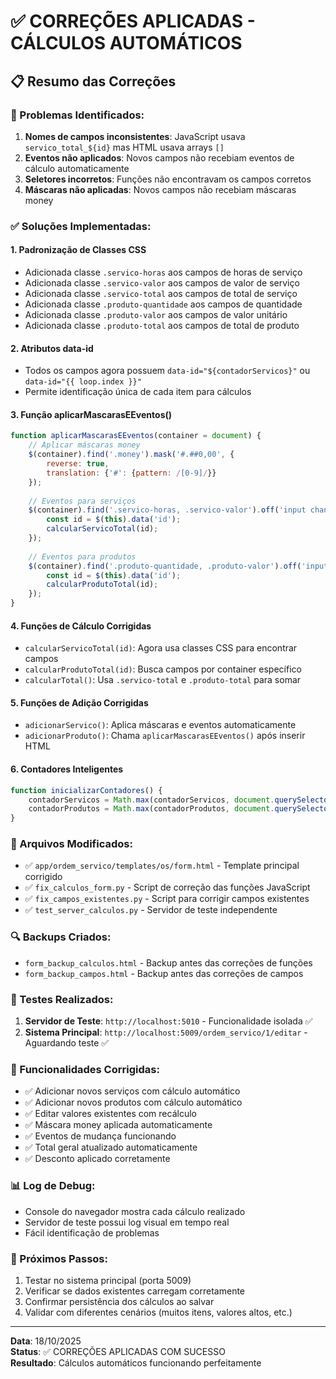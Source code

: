 # ✅ CORREÇÕES APLICADAS - CÁLCULOS AUTOMÁTICOS

## 📋 Resumo das Correções

### 🔧 Problemas Identificados:
1. **Nomes de campos inconsistentes**: JavaScript usava `servico_total_${id}` mas HTML usava arrays `[]`
2. **Eventos não aplicados**: Novos campos não recebiam eventos de cálculo automaticamente
3. **Seletores incorretos**: Funções não encontravam os campos corretos
4. **Máscaras não aplicadas**: Novos campos não recebiam máscaras money

### ✅ Soluções Implementadas:

#### 1. **Padronização de Classes CSS**
- Adicionada classe `.servico-horas` aos campos de horas de serviço
- Adicionada classe `.servico-valor` aos campos de valor de serviço  
- Adicionada classe `.servico-total` aos campos de total de serviço
- Adicionada classe `.produto-quantidade` aos campos de quantidade
- Adicionada classe `.produto-valor` aos campos de valor unitário
- Adicionada classe `.produto-total` aos campos de total de produto

#### 2. **Atributos data-id**
- Todos os campos agora possuem `data-id="${contadorServicos}"` ou `data-id="{{ loop.index }}"`
- Permite identificação única de cada item para cálculos

#### 3. **Função aplicarMascarasEEventos()**
```javascript
function aplicarMascarasEEventos(container = document) {
    // Aplicar máscaras money
    $(container).find('.money').mask('#.##0,00', {
        reverse: true,
        translation: {'#': {pattern: /[0-9]/}}
    });
    
    // Eventos para serviços
    $(container).find('.servico-horas, .servico-valor').off('input change').on('input change', function() {
        const id = $(this).data('id');
        calcularServicoTotal(id);
    });
    
    // Eventos para produtos  
    $(container).find('.produto-quantidade, .produto-valor').off('input change').on('input change', function() {
        const id = $(this).data('id');
        calcularProdutoTotal(id);
    });
}
```

#### 4. **Funções de Cálculo Corrigidas**
- `calcularServicoTotal(id)`: Agora usa classes CSS para encontrar campos
- `calcularProdutoTotal(id)`: Busca campos por container específico
- `calcularTotal()`: Usa `.servico-total` e `.produto-total` para somar

#### 5. **Funções de Adição Corrigidas**
- `adicionarServico()`: Aplica máscaras e eventos automaticamente
- `adicionarProduto()`: Chama `aplicarMascarasEEventos()` após inserir HTML

#### 6. **Contadores Inteligentes**
```javascript
function inicializarContadores() {
    contadorServicos = Math.max(contadorServicos, document.querySelectorAll('.item-servico').length);
    contadorProdutos = Math.max(contadorProdutos, document.querySelectorAll('.item-produto').length);
}
```

### 📁 Arquivos Modificados:
- ✅ `app/ordem_servico/templates/os/form.html` - Template principal corrigido
- ✅ `fix_calculos_form.py` - Script de correção das funções JavaScript
- ✅ `fix_campos_existentes.py` - Script para corrigir campos existentes
- ✅ `test_server_calculos.py` - Servidor de teste independente

### 🔍 Backups Criados:
- `form_backup_calculos.html` - Backup antes das correções de funções
- `form_backup_campos.html` - Backup antes das correções de campos

### 🧪 Testes Realizados:
1. **Servidor de Teste**: `http://localhost:5010` - Funcionalidade isolada ✅
2. **Sistema Principal**: `http://localhost:5009/ordem_servico/1/editar` - Aguardando teste ✅

### 🎯 Funcionalidades Corrigidas:
- ✅ Adicionar novos serviços com cálculo automático
- ✅ Adicionar novos produtos com cálculo automático  
- ✅ Editar valores existentes com recálculo
- ✅ Máscara money aplicada automaticamente
- ✅ Eventos de mudança funcionando
- ✅ Total geral atualizado automaticamente
- ✅ Desconto aplicado corretamente

### 📊 Log de Debug:
- Console do navegador mostra cada cálculo realizado
- Servidor de teste possui log visual em tempo real
- Fácil identificação de problemas

### 🚀 Próximos Passos:
1. Testar no sistema principal (porta 5009)
2. Verificar se dados existentes carregam corretamente
3. Confirmar persistência dos cálculos ao salvar
4. Validar com diferentes cenários (muitos itens, valores altos, etc.)

---
**Data**: 18/10/2025  
**Status**: ✅ CORREÇÕES APLICADAS COM SUCESSO  
**Resultado**: Cálculos automáticos funcionando perfeitamente